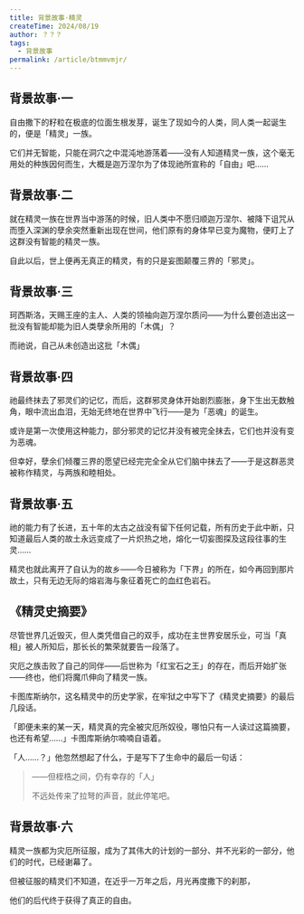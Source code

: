 ```yaml
---
title: 背景故事·精灵
createTime: 2024/08/19
author: ？？？
tags:
  - 背景故事
permalink: /article/btmmvmjr/
---
```

## 背景故事·一
自由撒下的籽粒在极底的位面生根发芽，诞生了现如今的人类，同人类一起诞生的，便是「精灵」一族。

它们并无智能，只能在洞穴之中混沌地游荡着——没有人知道精灵一族，这个毫无用处的种族因何而生，大概是迦万涅尔为了体现祂所宣称的「自由」吧……

## 背景故事·二
就在精灵一族在世界当中游荡的时候，旧人类中不愿归顺迦万涅尔、被降下诅咒从而堕入深渊的孽余突然重新出现在世间，他们原有的身体早已变为魔物，便盯上了这群没有智能的精灵一族。

自此以后，世上便再无真正的精灵，有的只是妄图颠覆三界的「邪灵」。

## 背景故事·三
珂西斯洛，天赐王座的主人、人类的领袖向迦万涅尔质问——为什么要创造出这一批没有智能却能为旧人类孽余所用的「木偶」？

而祂说，自己从未创造出这批「木偶」

## 背景故事·四
祂最终抹去了邪灵们的记忆，而后，这群邪灵身体开始剧烈膨胀，身下生出无数触角，眼中流出血泪，无始无终地在世界中飞行——是为「恶魂」的诞生。

或许是第一次使用这种能力，部分邪灵的记忆并没有被完全抹去，它们也并没有变为恶魂。

但幸好，孽余们倾覆三界的愿望已经完完全全从它们脑中抹去了——于是这群恶灵被称作精灵，与两族和睦相处。

## 背景故事·五
祂的能力有了长进，五十年的太古之战没有留下任何记载，所有历史于此中断，只知道最后人类的故土永远变成了一片炽热之地，熔化一切妄图探及这段往事的生灵……

精灵也就此离开了自认为的故乡——今日被称为「下界」的所在，如今再回到那片故土，只有无边无际的熔岩海与象征着死亡的血红色岩石。

## 《精灵史摘要》
尽管世界几近毁灭，但人类凭借自己的双手，成功在主世界安居乐业，可当「真相」被人所知后，那长长的繁荣就要告一段落了。

灾厄之族击败了自己的同伴——后世称为「红宝石之王」的存在，而后开始扩张——终也，他们将魔爪伸向了精灵一族。

卡图库斯纳尔，这名精灵中的历史学家，在牢狱之中写下了《精灵史摘要》的最后几段话。

「即便未来的某一天，精灵真的完全被灾厄所奴役，哪怕只有一人读过这篇摘要，也还有希望……」卡图库斯纳尔喃喃自语着。

「人……？」他忽然想起了什么，于是写下了生命中的最后一句话：

> ——但桎梏之间，仍有幸存的「人」
> 
> 不远处传来了拉弩的声音，就此停笔吧。


## 背景故事·六
精灵一族都为灾厄所征服，成为了其伟大的计划的一部分、并不光彩的一部分，他们的时代，已经谢幕了。

但被征服的精灵们不知道，在近乎一万年之后，月光再度撒下的刹那，

他们的后代终于获得了真正的自由。